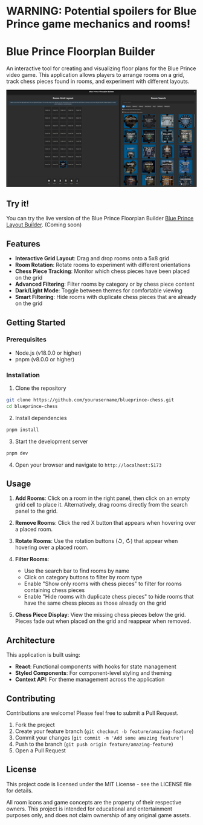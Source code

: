 # WARNING: Potential spoilers for Blue Prince game mechanics and rooms!

# Blue Prince Floorplan Builder

An interactive tool for creating and visualizing floor plans for the Blue Prince video game. This application allows players to arrange rooms on a grid, track chess pieces found in rooms, and experiment with different layouts.

![Blue Prince Floorplan Builder](/screenshots/main.png)

## Try it!
You can try the live version of the Blue Prince Floorplan Builder  [Blue Prince Layout Builder](https://bprincebuilder.rweland.github.com). (Coming soon)

## Features

- **Interactive Grid Layout**: Drag and drop rooms onto a 5x8 grid
- **Room Rotation**: Rotate rooms to experiment with different orientations
- **Chess Piece Tracking**: Monitor which chess pieces have been placed on the grid
- **Advanced Filtering**: Filter rooms by category or by chess piece content
- **Dark/Light Mode**: Toggle between themes for comfortable viewing
- **Smart Filtering**: Hide rooms with duplicate chess pieces that are already on the grid

## Getting Started

### Prerequisites

- Node.js (v18.0.0 or higher)
- pnpm (v8.0.0 or higher)

### Installation

1. Clone the repository
```bash
git clone https://github.com/yourusername/blueprince-chess.git
cd blueprince-chess
```

2. Install dependencies
```bash
pnpm install
```

3. Start the development server
```bash
pnpm dev
```

4. Open your browser and navigate to `http://localhost:5173`

## Usage

1. **Add Rooms**: Click on a room in the right panel, then click on an empty grid cell to place it. Alternatively, drag rooms directly from the search panel to the grid.

2. **Remove Rooms**: Click the red X button that appears when hovering over a placed room.

3. **Rotate Rooms**: Use the rotation buttons (↺, ↻) that appear when hovering over a placed room.

4. **Filter Rooms**: 
   - Use the search bar to find rooms by name
   - Click on category buttons to filter by room type
   - Enable "Show only rooms with chess pieces" to filter for rooms containing chess pieces
   - Enable "Hide rooms with duplicate chess pieces" to hide rooms that have the same chess pieces as those already on the grid

5. **Chess Piece Display**: View the missing chess pieces below the grid. Pieces fade out when placed on the grid and reappear when removed.

## Architecture

This application is built using:

- **React**: Functional components with hooks for state management
- **Styled Components**: For component-level styling and theming
- **Context API**: For theme management across the application

## Contributing

Contributions are welcome! Please feel free to submit a Pull Request.

1. Fork the project
2. Create your feature branch (`git checkout -b feature/amazing-feature`)
3. Commit your changes (`git commit -m 'Add some amazing feature'`)
4. Push to the branch (`git push origin feature/amazing-feature`)
5. Open a Pull Request

## License

This project code is licensed under the MIT License - see the LICENSE file for details.

All room icons and game concepts are the property of their respective owners. This project is intended for educational and entertainment purposes only, and does not claim ownership of any original game assets.
